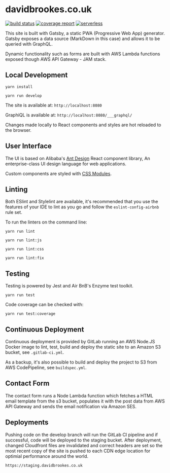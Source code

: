 # davidbrookes.co.uk

[![build status](https://gitlab.com/dbrookes/db-homepage/badges/master/build.svg)](https://gitlab.com/dbrookes/db-homepage/commits/master)
[![coverage report](https://gitlab.com/dbrookes/db-homepage/badges/master/coverage.svg)](https://gitlab.com/dbrookes/db-homepage/commits/master)
[![serverless](http://public.serverless.com/badges/v3.svg)](http://www.serverless.com)

This site is built with Gatsby, a static PWA (Progressive Web App) generator. Gatsby exposes a data source (MarkDown in this case) and allows it to be queried with GraphQL.

Dynamic functionality such as forms are built with AWS Lambda functions exposed though AWS API Gateway - JAM stack.

## Local Development

`yarn install`

`yarn run develop`

The site is available at: `http://localhost:8080`

GraphiQL is available at: `http://localhost:8080/___graphql/`

Changes made locally to React components and styles are hot reloaded to the browser.

## User Interface

The UI is based on Alibaba's [Ant Design](https://ant.design/docs/react/introduce) React component library, An enterprise-class UI design language for web applications.

Custom components are styled with [CSS Modules](https://github.com/css-modules/css-modules).

## Linting

Both ESlint and Stylelint are available, it's recommended that you use the features of your IDE to lint as you go and follow the `eslint-config-airbnb` rule set.

To run the linters on the command line:

`yarn run lint`

`yarn run lint:js`

`yarn run lint:css`

`yarn run lint:fix`

## Testing

Testing is powered by Jest and Air BnB's Enzyme test toolkit.

`yarn run test`

Code coverage can be checked with: 

`yarn run test:coverage`

## Continuous Deployment

Continuous deployment is provided by GitLab running an AWS Node.JS Docker image to lint, test, build and deploy the static site to an Amazon S3 bucket, see `.gitlab-ci.yml`.

As a backup, it's also possible to build and deploy the project to S3 from AWS CodePipeline, see `buildspec.yml`.

## Contact Form

The contact form runs a Node Lambda function which fetches a HTML email template from the s3 bucket, populates it with the post data from AWS API Gateway and sends the email notification via Amazon SES.

## Deployments

Pushing code on the develop branch will run the GitLab CI pipeline and if successful, code will be deployed to the staging bucket. After deployment, changed Cloudfront files are invalidated and correct headers are set so the most recent copy of the site is pushed to each CDN edge location for optimial performance around the world.

`https://staging.davidbrookes.co.uk`
